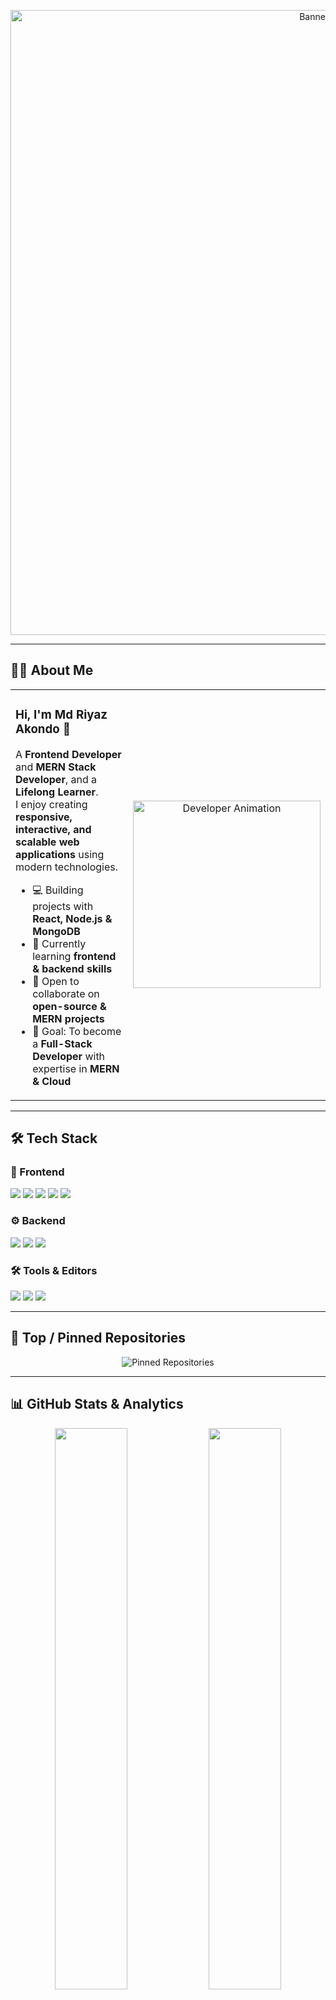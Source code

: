 <!-- ========================= HERO SECTION ========================= -->
<p align="center">
  <img src="https://ik.imagekit.io/szqjng5ej/Md%20Riayz%20Akondo/Simple%20Work%20LinkedIn%20Banner.png?updatedAt=1756290315038" alt="Banner Image" width="1000"/>
</p>

---

<!-- ========================= ABOUT ME ========================= -->
## 👨‍💻 About Me

<table>
<tr>
<td width="60%">

### Hi, I'm **Md Riyaz Akondo** 👋  
A **Frontend Developer** and **MERN Stack Developer**, and a **Lifelong Learner**.  
I enjoy creating **responsive, interactive, and scalable web applications** using modern technologies.

- 💻 Building projects with **React, Node.js & MongoDB**  
- 🌱 Currently learning **frontend & backend skills**  
- 🤝 Open to collaborate on **open-source & MERN projects**  
- 🎯 Goal: To become a **Full-Stack Developer** with expertise in **MERN & Cloud**

</td>
<td width="40%" align="center">

<!-- Professional Developer GIF -->
<img src="https://cdn.dribbble.com/users/1162077/screenshots/3848914/programmer.gif" alt="Developer Animation" width="300"/>

</td>
</tr>
</table>

---

<!-- ========================= TECH STACK ========================= -->
## 🛠️ Tech Stack

### 🎨 Frontend
<p align="left">
  <img src="https://img.shields.io/badge/HTML5-E34F26?style=for-the-badge&logo=html5&logoColor=white"/>
  <img src="https://img.shields.io/badge/CSS3-1572B6?style=for-the-badge&logo=css3&logoColor=white"/>
  <img src="https://img.shields.io/badge/JavaScript-F7DF1E?style=for-the-badge&logo=javascript&logoColor=black"/>
  <img src="https://img.shields.io/badge/React-20232A?style=for-the-badge&logo=react&logoColor=61DAFB"/>
  <img src="https://img.shields.io/badge/Tailwind_CSS-38B2AC?style=for-the-badge&logo=tailwind-css&logoColor=white"/>
</p>

### ⚙️ Backend
<p align="left">
  <img src="https://img.shields.io/badge/Node.js-43853D?style=for-the-badge&logo=node.js&logoColor=white"/>
  <img src="https://img.shields.io/badge/Express.js-404D59?style=for-the-badge&logo=express"/>
  <img src="https://img.shields.io/badge/MongoDB-4EA94B?style=for-the-badge&logo=mongodb&logoColor=white"/>
</p>

### 🛠️ Tools & Editors
<p align="left">
  <img src="https://img.shields.io/badge/Git-F05032?style=for-the-badge&logo=git&logoColor=white"/>
  <img src="https://img.shields.io/badge/GitHub-100000?style=for-the-badge&logo=github&logoColor=white"/>
  <img src="https://img.shields.io/badge/VS_Code-0078D4?style=for-the-badge&logo=visual%20studio%20code&logoColor=white"/>
</p>

---

<!-- ========================= PINNED / TOP REPOS ========================= -->
## 📂 Top / Pinned Repositories

<p align="center">
  <!-- Functional pinned repos -->
  <img src="https://gh-pinned-repos.egoist.sh/?username=mdriyazakondo&repo_limit=6&theme=dark" alt="Pinned Repositories" />
</p>

---

<!-- ========================= GITHUB STATS ========================= -->
## 📊 GitHub Stats & Analytics
<p align="center">
  <img src="https://github-readme-stats.vercel.app/api?username=mdriyazakondo&show_icons=true&theme=tokyonight&hide_border=true&border_radius=15" width="48%"/>
  <img src="https://github-readme-stats.vercel.app/api/top-langs/?username=mdriyazakondo&layout=compact&theme=tokyonight&hide_border=true&border_radius=15" width="48%"/>
</p>

<p align="center">
  <img src="https://streak-stats.demolab.com?user=mdriyazakondo&theme=tokyonight&hide_border=true&border_radius=15" width="80%"/>
</p>

---

<!-- ========================= CONTRIBUTION GRAPH ========================= -->
## 📈 Contribution Graph

<p align="center">
  <img src="https://github-readme-activity-graph.vercel.app/graph?username=mdriyazakondo&theme=react-dark&area=true&hide_border=true&custom_title=My%20GitHub%20Activity" width="90%"/>
</p>

<p align="center">
  <img src="https://komarev.com/ghpvc/?username=mdriyazakondo&label=Profile%20Views&color=0e75b6&style=for-the-badge" alt="Profile Views"/>
  &nbsp;
  <img src="https://img.shields.io/github/followers/mdriyazakondo?label=Followers&style=social" alt="Followers"/>
</p>

---

<!-- ========================= ACHIEVEMENTS & TROPHIES ========================= -->
## 🏆 Achievements & Trophies
<p align="center">
  <img src="https://github-profile-trophy.vercel.app/?username=mdriyazakondo&theme=radical&no-frame=true&margin-w=15&row=1"/>
</p>

---

<!-- ========================= CONTACT / CONNECT ========================= -->
## 📫 Connect with Me
<p align="center">
  <a href="mailto:riyazakondo@gmail.com"><img src="https://img.shields.io/badge/Gmail-D14836?style=for-the-badge&logo=gmail&logoColor=white"/></a>
  <a href="https://www.linkedin.com/in/mdriyazakondo/"><img src="https://img.shields.io/badge/LinkedIn-0077B5?style=for-the-badge&logo=linkedin&logoColor=white"/></a>
  <a href="https://twitter.com/mdriyazakondo"><img src="https://img.shields.io/badge/Twitter-1DA1F2?style=for-the-badge&logo=twitter&logoColor=white"/></a>
  <a href="https://mdriyazakondo.github.io/"><img src="https://img.shields.io/badge/Portfolio-%23000000.svg?style=for-the-badge&logo=firefox&logoColor=#FF7139"/></a>
</p>

---

⭐️ From [MD Riyaz Akondo](https://github.com/mdriyazakondo)
